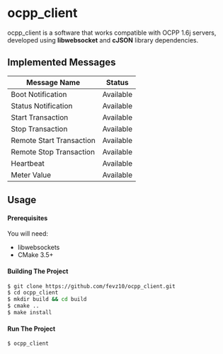 # ocpp_client
ocpp_client is a software that works compatible with OCPP 1.6j servers, developed using **libwebsocket** and **cJSON** library dependencies.

## Implemented Messages

| Message Name    | Status |
| -------- | ------- |
| Boot Notification  | Available   |
| Status Notification | Available     |
| Start Transaction    | Available    |
| Stop Transaction    | Available    |
| Remote Start Transaction    | Available    |
| Remote Stop Transaction    | Available    |
| Heartbeat    | Available   |
| Meter Value    | Available   |


## Usage
#### Prerequisites

You will need:

 * libwebsockets
 * CMake 3.5+

#### Building The Project

```bash
$ git clone https://github.com/fevz10/ocpp_client.git
$ cd ocpp_client
$ mkdir build && cd build
$ cmake ..
$ make install
```
 #### Run The Project

```bash
$ ocpp_client
```

